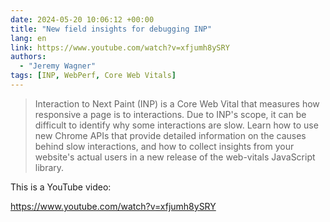 ```yaml
---
date: 2024-05-20 10:06:12 +00:00
title: "New field insights for debugging INP"
lang: en
link: https://www.youtube.com/watch?v=xfjumh8ySRY
authors:
  - "Jeremy Wagner"
tags: [INP, WebPerf, Core Web Vitals]
---
```


> Interaction to Next Paint (INP) is a Core Web Vital that measures how responsive a page is to interactions. Due to INP's scope, it can be difficult to identify why some interactions are slow. Learn how to use new Chrome APIs that provide detailed information on the causes behind slow interactions, and how to collect insights from your website's actual users in a new release of the web-vitals JavaScript library.

This is a YouTube video:

https://www.youtube.com/watch?v=xfjumh8ySRY
